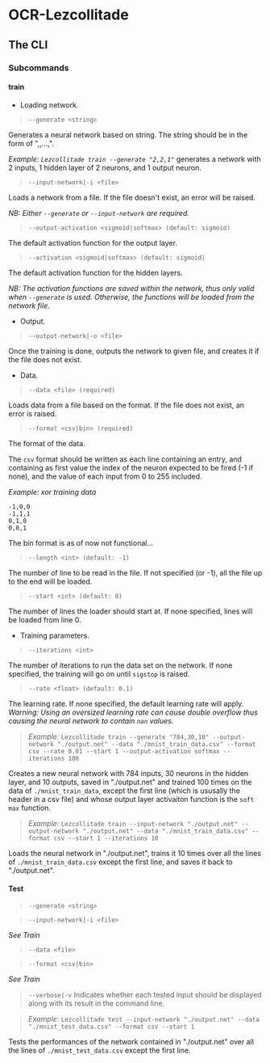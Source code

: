 # OCR-Lezcollitade

## The CLI

### Subcommands

#### train

- Loading network.

> `--generate <string>`

Generates a neural network based on string. 
The string should be in the form of "<input-neurons>,<neurons-layer-1>,...,<output-neurons>".

*Example: `Lezcollitade train --generate "2,2,1"`* generates a network with 2 inputs, 1 hidden layer of 2 neurons, and 1 output neuron.

> `--input-network|-i <file>`

Loads a network from a file. If the file doesn't exist, an error will be raised.

*NB: Either `--generate` or `--input-network` are required.*

> `--output-activation <sigmoid|softmax> (default: sigmoid)`

The default activation function for the output layer.

> `--activation <sigmoid|softmax> (default: sigmoid)`

The default activation function for the hidden layers.

*NB: The activation functions are saved within the network, thus only valid
when `--generate` is used. Otherwise, the functions will be loaded from
the network file.*

- Output.

> `--output-network|-o <file>`

Once the training is done, outputs the network to given file, and creates it if the file does not exist.

- Data.

> `--data <file> (required)`

Loads data from a file based on the format. If the file does not exist, an error is raised.

> `--format <csv|bin> (required)`

The format of the data.

The `csv` format should be written as each line containing an entry, and
containing as first value the index of the neuron expected to be fired
(-1 if none), and the value of each input from 0 to 255 included.

*Example: xor training data*
```CSV
-1,0,0
-1,1,1
0,1,0
0,0,1
```
The bin format is as of now not functional...

> `--length <int> (default: -1)`

The number of line to be read in the file. If not specified (or -1),
all the file up to the end will be loaded.

> `--start <int> (default: 0)`

The number of lines the loader should start at. If none specified, lines will
be loaded from line 0.

- Training parameters.

> `--iterations <int>` 

The number of iterations to run the data set on the network. If none specified,
the training will go on until `sigstop` is raised.

> `--rate <float> (default: 0.1)`

The learning rate. If none specified, the default learning rate will apply.
*Warning: Using an oversized learning rate can cause double overflow thus
causing the neural network to contain `nan` values.*

> *Example:* `Lezcollitade train --generate "784,30,10" --output-network
> "./output.net" --data "./mnist_train_data.csv" --format csv --rate 0.01
> --start 1 --output-activation softmax --iterations 100`

Creates a new neural network with 784 inputs, 30 neurons in the hidden layer, 
and 10 outputs, saved in "./output.net" and trained 100 times on the data of
`./mnist_train_data`, except the first line (which is ususally the header
in a csv file) and whose output layer activaiton function is the `soft max` 
function.

> *Example:* `Lezcollitade train --input-network "./output.net"
> --output-network "./output.net" --data "./mnist_train_data.csv"
> --format csv --start 1 --iterations 10`

Loads the neural network in "./output.net", trains it 10 times
over all the lines of `./mnist_train_data.csv` except the first line, and
saves it back to "./output.net".

#### Test

> `--generate <string>`

> `--input-network|-i <file>`

*See Train*

> `--data <file>`

> `--format <csv|bin>`

*See Train*

> `--verbose|-v`
Indicates whether each tested input should be displayed along with its result
in the command line.

> *Example:* `Lezcollitade test --input-network "./output.net" --data
> "./mnist_test_data.csv" --format csv --start 1`

Tests the performances of the network contained in "./output.net"
over all the lines of `./mnist_test_data.csv` except the first line.
